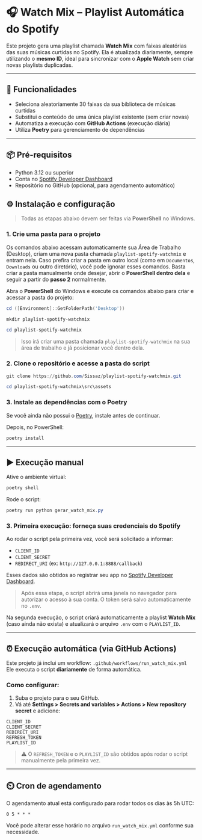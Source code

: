 # 🎧 Watch Mix – Playlist Automática do Spotify

Este projeto gera uma playlist chamada **Watch Mix** com faixas aleatórias das suas músicas curtidas no Spotify. Ela é atualizada diariamente, sempre utilizando o **mesmo ID**, ideal para sincronizar com o **Apple Watch** sem criar novas playlists duplicadas.

---

## 🚀 Funcionalidades

* Seleciona aleatoriamente 30 faixas da sua biblioteca de músicas curtidas
* Substitui o conteúdo de uma única playlist existente (sem criar novas)
* Automatiza a execução com **GitHub Actions** (execução diária)
* Utiliza **Poetry** para gerenciamento de dependências

---

## 📦 Pré-requisitos

* Python 3.12 ou superior
* Conta no [Spotify Developer Dashboard](https://developer.spotify.com/dashboard)
* Repositório no GitHub (opcional, para agendamento automático)


## ⚙️ Instalação e configuração

> Todas as etapas abaixo devem ser feitas via **PowerShell** no Windows.

### 1. Crie uma pasta para o projeto

Os comandos abaixo acessam automaticamente sua Área de Trabalho (Desktop), criam uma nova pasta chamada `playlist-spotify-watchmix` e entram nela.
Caso prefira criar a pasta em outro local (como em `Documentos`, `Downloads` ou outro diretório), você pode ignorar esses comandos. Basta criar a pasta manualmente onde desejar, abrir o **PowerShell dentro dela** e seguir a partir do **passo 2** normalmente.

Abra o **PowerShell** do Windows e execute os comandos abaixo para criar e acessar a pasta do projeto:

```powershell
cd ([Environment]::GetFolderPath('Desktop'))
```

```powershell
mkdir playlist-spotify-watchmix
```

```powershell
cd playlist-spotify-watchmix
```

> Isso irá criar uma pasta chamada `playlist-spotify-watchmix` na sua área de trabalho e já posicionar você dentro dela.

### 2. Clone o repositório e acesse a pasta do script

```powershell
git clone https://github.com/Sissaz/playlist-spotify-watchmix.git
```

```powershell
cd playlist-spotify-watchmix\src\assets
```

### 3. Instale as dependências com o Poetry

Se você ainda não possui o [Poetry](https://python-poetry.org/), instale antes de continuar.

Depois, no PowerShell:

```powershell
poetry install
```

---

## ▶️ Execução manual

Ative o ambiente virtual:

```powershell
poetry shell
```

Rode o script:

```powershell
poetry run python gerar_watch_mix.py
```

### 3. Primeira execução: forneça suas credenciais do Spotify

Ao rodar o script pela primeira vez, você será solicitado a informar:

* `CLIENT_ID`
* `CLIENT_SECRET`
* `REDIRECT_URI` (ex: `http://127.0.0.1:8888/callback`)

Esses dados são obtidos ao registrar seu app no [Spotify Developer Dashboard](https://developer.spotify.com/dashboard).

> Após essa etapa, o script abrirá uma janela no navegador para autorizar o acesso à sua conta. O token será salvo automaticamente no `.env`.

Na segunda execução, o script criará automaticamente a playlist **Watch Mix** (caso ainda não exista) e atualizará o arquivo `.env` com o `PLAYLIST_ID`.

---

## ⏰ Execução automática (via GitHub Actions)

Este projeto já inclui um workflow:
`.github/workflows/run_watch_mix.yml`
Ele executa o script **diariamente** de forma automática.

### Como configurar:

1. Suba o projeto para o seu GitHub.
2. Vá até **Settings > Secrets and variables > Actions > New repository secret** e adicione:

```
CLIENT_ID
CLIENT_SECRET
REDIRECT_URI
REFRESH_TOKEN
PLAYLIST_ID
```

> ⚠️ O `REFRESH_TOKEN` e o `PLAYLIST_ID` são obtidos após rodar o script manualmente pela primeira vez.

---

## ⏲️ Cron de agendamento

O agendamento atual está configurado para rodar todos os dias às 5h UTC:

```
0 5 * * *
```

Você pode alterar esse horário no arquivo `run_watch_mix.yml` conforme sua necessidade.
